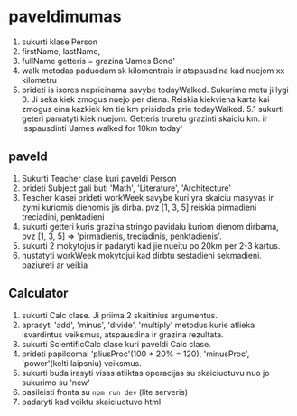 # paveldimumas

1. sukurti klase Person
2. firstName, lastName,
3. fullName getteris = grazina 'James Bond'
4. walk metodas paduodam sk kilomentrais ir atspausdina kad nuejom xx kilometru
5. prideti is isores neprieinama savybe todayWalked. Sukurimo metu ji lygi 0. Ji seka kiek zmogus nuejo per diena. Reiskia kiekviena karta kai zmogus eina kazkiek km tie km prisideda prie todayWalked.
   5.1 sukurti geteri pamatyti kiek nuejom. Getteris truretu grazinti skaiciu km. ir isspausdinti 'James walked for 10km today'

## paveld

1. Sukurti Teacher clase kuri paveldi Person
2. prideti Subject gali buti 'Math', 'Literature', 'Architecture'
3. Teacher klasei prideti workWeek savybe kuri yra skaiciu masyvas ir zymi kuriomis dienomis jis dirba. pvz [1, 3, 5] reiskia pirmadieni treciadini, penktadieni
4. sukurti getteri kuris grazina stringo pavidalu kuriom dienom dirbama, pvz [1, 3, 5] => 'pirmadienis, treciadinis, penktadienis'.
5. sukurti 2 mokytojus ir padaryti kad jie nueitu po 20km per 2-3 kartus.
6. nustatyti workWeek mokytojui kad dirbtu sestadieni sekmadieni. paziureti ar veikia

## Calculator

1. sukurti Calc clase. Ji priima 2 skaitinius argumentus.
2. aprasyti 'add', 'minus', 'divide', 'multiply' metodus kurie atlieka isvardintus veiksmus, atspausdina ir grazina rezultata.
3. sukurti ScientificCalc clase kuri paveldi Calc clase.
4. prideti papildomai 'pliusProc'(100 + 20% = 120), 'minusProc', 'power'(kelti laipsniu) veiksmus.
5. sukurti buda irasyti visas atliktas operacijas su skaiciuotuvu nuo jo sukurimo su 'new'
6. pasileisti fronta su `npm run dev` (lite serveris)
7. padaryti kad veiktu skaiciuotuvo html
